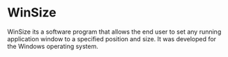 # WinSize
WinSize its a software program that allows the end user to set any running application window to a specified position and size. It was developed for the Windows operating system.
